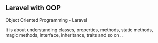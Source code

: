 ## Laravel with OOP
Object Oriented Programming - Laravel

It is about understanding classes, properties, methods, static methods, magic methods, interface, inheritance, traits and so on ..